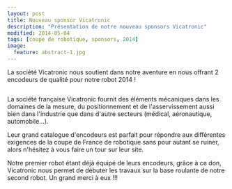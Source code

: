 ```yaml
---
layout: post
title: Nouveau sponsor Vicatronic  
description: "Présentation de notre nouveau sponsors Vicatronic"
modified: 2014-05-04
tags: [coupe de robotique, sponsors, 2014]
image:
  feature: abstract-1.jpg
---
```


La société Vicatronic nous soutient dans notre aventure en nous offrant 2 encodeurs de qualité pour notre robot 2014 !

<figure style="text-align:center">
<a href="http://vicatronic.fr"><img src="{{ site.url }}/images/posts_2014/2014-05-04_logo_vicatronic.jpg" alt="" style="max-width: 500px; vertical-align:middle;"></a>
</figure>

La société française Vicatronic fournit des éléments mécaniques dans les domaines de la mesure, du positionnement et de l'asservissement aussi bien dans l'industrie que dans d'autre secteurs (médical, aéronautique, automobile...).

Leur grand catalogue d'encodeurs est parfait pour répondre aux différentes exigences de la coupe de France de robotique sans pour autant se ruiner, alors n'hésitez à vous faire un tour sur leur site.

Notre premier robot étant déjà équipé de leurs encodeurs, grâce à ce don, Vicatronic nous permet de débuter les travaux sur la base roulante de notre second robot. Un grand merci à eux !!!